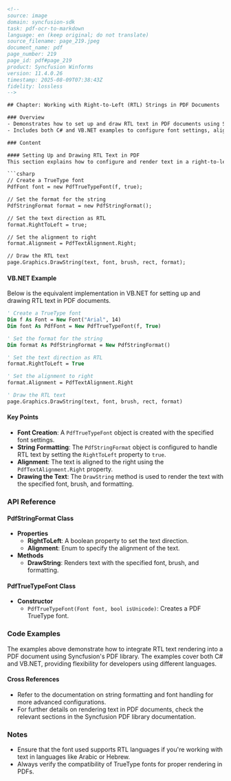 ```html
<!-- 
source: image
domain: syncfusion-sdk
task: pdf-ocr-to-markdown
language: en (keep original; do not translate)
source_filename: page_219.jpeg
document_name: pdf
page_number: 219
page_id: pdf#page_219
product: Syncfusion Winforms
version: 11.4.0.26
timestamp: 2025-08-09T07:38:43Z
fidelity: lossless
-->

## Chapter: Working with Right-to-Left (RTL) Strings in PDF Documents

### Overview
- Demonstrates how to set up and draw RTL text in PDF documents using Syncfusion's PDF library.
- Includes both C# and VB.NET examples to configure font settings, alignment, and string formatting for RTL text.

### Content

#### Setting Up and Drawing RTL Text in PDF
This section explains how to configure and render text in a right-to-left (RTL) format in PDF documents.

```csharp
// Create a TrueType font
PdfFont font = new PdfTrueTypeFont(f, true);

// Set the format for the string
PdfStringFormat format = new PdfStringFormat();

// Set the text direction as RTL
format.RightToLeft = true;

// Set the alignment to right
format.Alignment = PdfTextAlignment.Right;

// Draw the RTL text
page.Graphics.DrawString(text, font, brush, rect, format);
```

#### VB.NET Example
Below is the equivalent implementation in VB.NET for setting up and drawing RTL text in PDF documents.

```vb
' Create a TrueType font
Dim f As Font = New Font("Arial", 14)
Dim font As PdfFont = New PdfTrueTypeFont(f, True)

' Set the format for the string
Dim format As PdfStringFormat = New PdfStringFormat()

' Set the text direction as RTL
format.RightToLeft = True

' Set the alignment to right
format.Alignment = PdfTextAlignment.Right

' Draw the RTL text
page.Graphics.DrawString(text, font, brush, rect, format)
```

#### Key Points
- **Font Creation**: A `PdfTrueTypeFont` object is created with the specified font settings.
- **String Formatting**: The `PdfStringFormat` object is configured to handle RTL text by setting the `RightToLeft` property to `true`.
- **Alignment**: The text is aligned to the right using the `PdfTextAlignment.Right` property.
- **Drawing the Text**: The `DrawString` method is used to render the text with the specified font, brush, and formatting.

### API Reference

#### PdfStringFormat Class
- **Properties**
  - **RightToLeft**: A boolean property to set the text direction.
  - **Alignment**: Enum to specify the alignment of the text.
- **Methods**
  - **DrawString**: Renders text with the specified font, brush, and formatting.

#### PdfTrueTypeFont Class
- **Constructor**
  - `PdfTrueTypeFont(Font font, bool isUnicode)`: Creates a PDF TrueType font.

### Code Examples
The examples above demonstrate how to integrate RTL text rendering into a PDF document using Syncfusion's PDF library. The examples cover both C# and VB.NET, providing flexibility for developers using different languages.

#### Cross References
- Refer to the documentation on string formatting and font handling for more advanced configurations.
- For further details on rendering text in PDF documents, check the relevant sections in the Syncfusion PDF library documentation.

### Notes
- Ensure that the font used supports RTL languages if you're working with text in languages like Arabic or Hebrew.
- Always verify the compatibility of TrueType fonts for proper rendering in PDFs.

<!-- tags: [Syncfusion Windows Forms, PDF library, Text handling, RTL support, C#, VB.NET, Font configuration, Code examples] keywords: [PDF, font, text, right-to-left, alignment, format, draw, C#, VB.NET, RTL, StringFormat, TrueTypeFont] -->
```
